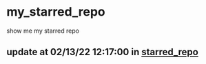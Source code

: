 # my_starred_repo
show me my starred repo

update at 02/13/22 12:17:00 in [starred_repo](./index.html)
---

